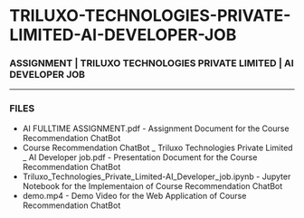 # TRILUXO-TECHNOLOGIES-PRIVATE-LIMITED-AI-DEVELOPER-JOB

### ASSIGNMENT | TRILUXO TECHNOLOGIES PRIVATE LIMITED | AI DEVELOPER JOB

-----

### FILES

- AI FULLTIME ASSIGNMENT.pdf - Assignment Document for the Course Recommendation ChatBot
- Course Recommendation ChatBot _ Triluxo Technologies Private Limited _ AI Developer job.pdf - Presentation Document for the Course Recommendation ChatBot
- Triluxo_Technologies_Private_Limited-AI_Developer_job.ipynb - Jupyter Notebook for the Implementaion of Course Recommendation ChatBot
- demo.mp4 - Demo Video for the Web Application of Course Recommendation ChatBot
